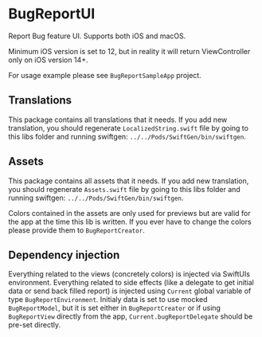# BugReportUI

Report Bug feature UI. Supports both iOS and macOS. 

Minimum iOS version is set to 12, but in reality it will return ViewController only on iOS version 14+. 

For usage example please see `BugReportSampleApp` project.


## Translations

This package contains all translations that it needs. If you add new translation, you should regenerate `LocalizedString.swift` file by going to this libs folder and running swiftgen: `../../Pods/SwiftGen/bin/swiftgen`.


## Assets

This package contains all assets that it needs. If you add new translation, you should regenerate `Assets.swift` file by going to this libs folder and running swiftgen: `../../Pods/SwiftGen/bin/swiftgen`.

Colors contained in the assets are only used for previews but are valid for the app at the time this lib is written. If you ever have to change the colors please provide them to `BugReportCreator`.


## Dependency injection

Everything related to the views (concretely colors) is injected via SwiftUIs environment. Everything related to side effects (like a delegate to get initial data or send back filled report) is injected using `Current` global variable of type `BugReportEnvironment`. Initialy data is set to use mocked `BugReportModel`, but it is set either in `BugReportCreator` or if using `BugReportView` directly from the app, `Current.bugReportDelegate` should be pre-set directly.
